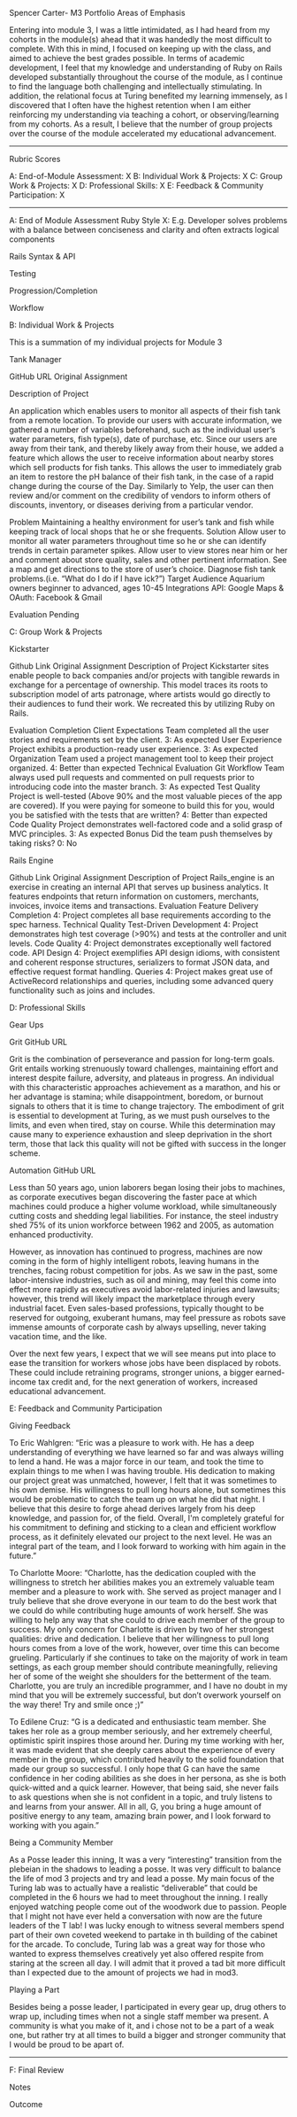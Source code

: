 Spencer Carter- M3 Portfolio
Areas of Emphasis

Entering into module 3, I was a little intimidated, as I had heard from my cohorts in the module(s) ahead that it was handedly the most difficult to complete. With this in mind, I focused on keeping up with the class, and aimed to achieve the best grades possible. In terms of academic development, I feel that my knowledge and understanding of Ruby on Rails developed substantially throughout the course of the module, as I continue to find the language both challenging and intellectually stimulating. In addition, the relational focus at Turing benefited my learning immensely, as I discovered that I often have the highest retention when I am either reinforcing my understanding via teaching a cohort, or observing/learning from my cohorts. As a result, I believe that the number of group projects over the course of the module accelerated my educational advancement. 

_________________________________________________________________________
Rubric Scores

A: End-of-Module Assessment: X
B: Individual Work & Projects: X
C: Group Work & Projects: X
D: Professional Skills: X
E: Feedback & Community Participation: X

_____________________________________________________________________________

A: End of Module Assessment
Ruby Style
X: E.g. Developer solves problems with a balance between conciseness and clarity and often extracts logical components

Rails Syntax & API


Testing


Progression/Completion


Workflow 



B: Individual Work & Projects

This is a summation of my individual projects for Module 3

Tank Manager 

GitHub URL
Original Assignment

Description of Project 

An application which enables users to monitor all aspects of their
fish tank from a remote location. To provide our users with accurate information, we
gathered a number of variables beforehand, such as the individual user’s water
parameters, fish type(s), date of purchase, etc. Since our users are away from their
tank, and thereby likely away from their house, we added a feature which allows
the user to receive information about nearby stores which sell products for fish
tanks. This allows the user to immediately grab an item to restore the
pH balance of their fish tank, in the case of a rapid change during the course of the
Day. Similarly to Yelp, the user can then review and/or comment on the credibility of
vendors to inform others of discounts, inventory, or diseases deriving from a
particular vendor.  

Problem
Maintaining a healthy environment for user’s tank and fish while keeping track of local shops that he or she frequents.
Solution
Allow user to monitor all water parameters throughout time so he or she can identify trends in certain parameter spikes.
Allow user to view stores near him or her and comment about store quality, sales and other pertinent information.
See a map and get directions to the store of user’s choice. 
Diagnose fish tank problems.(i.e. “What do I do if I have ick?”)
Target Audience
Aquarium owners beginner to advanced, ages 10-45
Integrations
API: Google Maps &
OAuth: Facebook & Gmail

Evaluation 
Pending


C: Group Work & Projects

Kickstarter

Github Link
Original Assignment 
Description of Project 
Kickstarter sites enable people to back companies and/or projects with tangible rewards in exchange for a percentage of ownership. This model traces its roots to subscription model of arts patronage, where artists would go directly to their audiences to fund their work. We recreated this by utilizing Ruby on Rails. 

Evaluation 
Completion 
Client Expectations
Team completed all the user stories and requirements set by the client.
3: As expected
User Experience
Project exhibits a production-ready user experience.
3: As expected
Organization
Team used a project management tool to keep their project organized.
4: Better than expected
Technical Evaluation
Git Workflow
Team always used pull requests and commented on pull requests prior to introducing code into the master branch.
3: As expected
Test Quality
Project is well-tested (Above 90% and the most valuable pieces of the app are covered). If you were paying for someone to build this for you, would you be satisfied with the tests that are written?
4: Better than expected
Code Quality
Project demonstrates well-factored code and a solid grasp of MVC principles.
3: As expected
Bonus
Did the team push themselves by taking risks?
0: No

Rails Engine 

Github Link
Original Assignment
Description of Project 
Rails_engine is an exercise in creating an internal API that serves up business analytics. It features endpoints that return information on customers, merchants, invoices, invoice items and transactions.
Evaluation
Feature Delivery
Completion
4: Project completes all base requirements according to the spec harness.
Technical Quality
Test-Driven Development
4: Project demonstrates high test coverage (>90%) and tests at the controller and unit levels.
Code Quality
4: Project demonstrates exceptionally well factored code.
API Design
4: Project exemplifies API design idioms, with consistent and coherent response structures, serializers to format JSON data, and effective request format handling.
Queries
4: Project makes great use of ActiveRecord relationships and queries, including some advanced query functionality such as joins and includes.


D: Professional Skills

Gear Ups

Grit
GitHub URL

Grit is the combination of perseverance and passion for long-term goals. Grit entails working strenuously toward challenges, maintaining effort and interest despite failure, adversity, and plateaus in progress. An individual with this characteristic approaches achievement as a marathon, and his or her advantage is stamina; while disappointment, boredom, or burnout signals to others that it is time to change trajectory. The embodiment of grit is essential to development at Turing, as we must push ourselves to the limits, and even when tired, stay on course. While this determination may cause many to experience exhaustion and sleep deprivation in the short term, those that lack this quality will not be gifted with success in the longer scheme. 

Automation
GitHub URL

Less than 50 years ago, union laborers began losing their jobs to machines, as corporate executives began discovering the faster pace at which machines could produce a higher volume workload, while simultaneously cutting costs and shedding legal liabilities. For instance, the steel industry shed 75% of its union workforce between 1962 and 2005, as automation enhanced productivity.

However, as innovation has continued to progress, machines are now coming in the form of highly intelligent robots, leaving humans in the trenches, facing robust competition for jobs. As we saw in the past, some labor-intensive industries, such as oil and mining, may feel this come into effect more rapidly as executives avoid labor-related injuries and lawsuits; however, this trend will likely impact the marketplace through every industrial facet. Even sales-based professions, typically thought to be reserved for outgoing, exuberant humans, may feel pressure as robots save immense amounts of corporate cash by always upselling, never taking vacation time, and the like.

Over the next few years, I expect that we will see means put into place to ease the transition for workers whose jobs have been displaced by robots. These could include retraining programs, stronger unions, a bigger earned-income tax credit and, for the next generation of workers, increased educational advancement.


E: Feedback and Community Participation 

Giving Feedback

To Eric Wahlgren: “Eric was a pleasure to work with. He has a deep understanding of everything we have learned so far and was always willing to lend a hand. He was a major force in our team, and took the time to explain things to me when I was having trouble. His dedication to making our project great was unmatched, however, I felt that it was sometimes to his own demise. His willingness to pull long hours alone, but sometimes this would be problematic to catch the team up on what he did that night. I believe that this desire to forge ahead derives largely from his deep knowledge, and passion for, of the field. Overall, I'm completely grateful for his commitment to defining and sticking to a clean and efficient workflow process, as it definitely elevated our project to the next level. He was an integral part of the team, and I look forward to working with him again in the future.”

To Charlotte Moore: “Charlotte, has the dedication coupled with the willingness to stretch her abilities makes you an extremely valuable team member and a pleasure to work with. She served as project manager and I truly believe that she drove everyone in our team to do the best work that we could do while contributing huge amounts of work herself. She was willing to help any way that she could to drive each member of the group to success. My only concern for Charlotte is driven by two of her strongest qualities: drive and dedication. I believe that her willingness to pull long hours comes from a love of the work, however, over time this can become grueling. Particularly if she continues to take on the majority of work in team settings, as each group member should contribute meaningfully, relieving her of some of the weight she shoulders for the betterment of the team. Charlotte, you are truly an incredible programmer, and I have no doubt in my mind that you will be extremely successful, but don’t overwork yourself on the way there! Try and smile once ;)”

To Edilene Cruz: “G is a dedicated and enthusiastic team member. She takes her role as a group member seriously, and her extremely cheerful, optimistic spirit inspires those around her. During my time working with her, it was made evident that she deeply cares about the experience of every member in the group, which contributed heavily to the solid foundation that made our group so successful. I only hope that G can have the same confidence in her coding abilities as she does in her persona, as she is both quick-witted and a quick learner. However, that being said, she never fails to ask questions when she is not confident in a topic, and truly listens to and learns from your answer. All in all, G, you bring a huge amount of positive energy to any team, amazing brain power, and I look forward to working with you again.”


Being a Community Member

As a Posse leader this inning, It was a very “interesting” transition from the plebeian in the shadows to leading a posse. It was very difficult to balance the life of mod 3 projects and try and lead a posse. My main focus of the Turing lab was to actually have a realistic  “deliverable” that could be completed in the 6 hours we had to meet throughout the inning. I really enjoyed watching people come out of the woodwork due to passion. People that I might not have ever held a conversation with now are the future leaders of the T lab! I was lucky enough to witness several members spend part of their own coveted weekend to partake in th building of the cabinet for the arcade.
To conclude, Turing lab was a great  way for those who wanted to express themselves creatively yet also offered respite from staring at the screen all day. I will admit that it proved a tad bit more difficult than I expected due to the amount of projects we had in mod3.

Playing a Part

Besides being a posse leader, I participated in every gear up, drug others to wrap up, including times when not a single staff member wa present. A community is what you make of it, and i chose not to be a part of a weak one, but rather try at all times to build a bigger and stronger community that I would be proud to be apart of. 


------------------

F: Final Review 

Notes



Outcome


